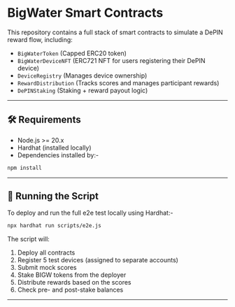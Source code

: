 # BigWater Smart Contracts

This repository contains a full stack of smart contracts to simulate a DePIN reward flow, including:

- `BigWaterToken` (Capped ERC20 token)
- `BigWaterDeviceNFT` (ERC721 NFT for users registering their DePIN device)
- `DeviceRegistry` (Manages device ownership)
- `RewardDistribution` (Tracks scores and manages participant rewards)
- `DePINStaking` (Staking + reward payout logic)

---

## 🛠 Requirements

- Node.js >= 20.x
- Hardhat (installed locally)
- Dependencies installed by:-

```bash
npm install
```

---

## 🚀 Running the Script

To deploy and run the full e2e test locally using Hardhat:-

```bash
npx hardhat run scripts/e2e.js
```

The script will:

1. Deploy all contracts
2. Register 5 test devices (assigned to separate accounts)
3. Submit mock scores
4. Stake BIGW tokens from the deployer
5. Distribute rewards based on the scores
6. Check pre- and post-stake balances

---
